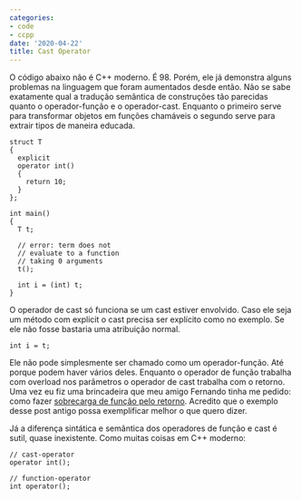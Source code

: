 ```yaml
---
categories:
- code
- ccpp
date: '2020-04-22'
title: Cast Operator
---
```


O código abaixo não é C++ moderno. É 98. Porém, ele já demonstra alguns problemas na linguagem que foram aumentados desde então. Não se sabe exatamente qual a tradução semântica de construções tão parecidas quanto o operador-função e o operador-cast. Enquanto o primeiro serve para transformar objetos em funções chamáveis o segundo serve para extrair tipos de maneira educada.

    struct T
    {
      explicit
      operator int()
      {
        return 10;
      }
    };

    int main()
    {
      T t;

      // error: term does not
      // evaluate to a function
      // taking 0 arguments
      t();

      int i = (int) t;
    }

O operador de cast só funciona se um cast estiver envolvido. Caso ele seja um método com explicit o cast precisa ser explícito como no exemplo. Se ele não fosse bastaria uma atribuição normal.

    int i = t;

Ele não pode simplesmente ser chamado como um operador-função. Até porque podem haver vários deles. Enquanto o operador de função trabalha com overload nos parâmetros o operador de cast trabalha com o retorno. Uma vez eu fiz uma brincadeira que meu amigo Fernando tinha me pedido: como fazer [sobrecarga de função pelo retorno]. Acredito que o exemplo desse post antigo possa exemplificar melhor o que quero dizer.

Já a diferença sintática e semântica dos operadores de função e cast é sutil, quase inexistente. Como muitas coisas em C++ moderno:

    // cast-operator
    operator int();

    // function-operator
    int operator();

[sobrecarga de função pelo retorno]: /sobrecarga-de-funcao-as-avessas